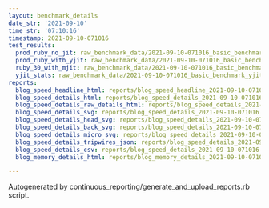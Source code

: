 ```yaml
---
layout: benchmark_details
date_str: '2021-09-10'
time_str: '07:10:16'
timestamp: 2021-09-10-071016
test_results:
  prod_ruby_no_jit: raw_benchmark_data/2021-09-10-071016_basic_benchmark_prod_ruby_no_jit.json
  prod_ruby_with_yjit: raw_benchmark_data/2021-09-10-071016_basic_benchmark_prod_ruby_with_yjit.json
  ruby_30_with_mjit: raw_benchmark_data/2021-09-10-071016_basic_benchmark_ruby_30_with_mjit.json
  yjit_stats: raw_benchmark_data/2021-09-10-071016_basic_benchmark_yjit_stats.json
reports:
  blog_speed_headline_html: reports/blog_speed_headline_2021-09-10-071016.html
  blog_speed_details_html: reports/blog_speed_details_2021-09-10-071016.html
  blog_speed_details_raw_details_html: reports/blog_speed_details_2021-09-10-071016.raw_details.html
  blog_speed_details_svg: reports/blog_speed_details_2021-09-10-071016.svg
  blog_speed_details_head_svg: reports/blog_speed_details_2021-09-10-071016.head.svg
  blog_speed_details_back_svg: reports/blog_speed_details_2021-09-10-071016.back.svg
  blog_speed_details_micro_svg: reports/blog_speed_details_2021-09-10-071016.micro.svg
  blog_speed_details_tripwires_json: reports/blog_speed_details_2021-09-10-071016.tripwires.json
  blog_speed_details_csv: reports/blog_speed_details_2021-09-10-071016.csv
  blog_memory_details_html: reports/blog_memory_details_2021-09-10-071016.html

---
```

Autogenerated by continuous_reporting/generate_and_upload_reports.rb script.
